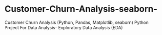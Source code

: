 # Customer-Churn-Analysis-seaborn-
Customer Churn Analysis (Python, Pandas, Matplotlib, seaborn)  Python Project For Data Analysis- Exploratory Data Analysis (EDA)
